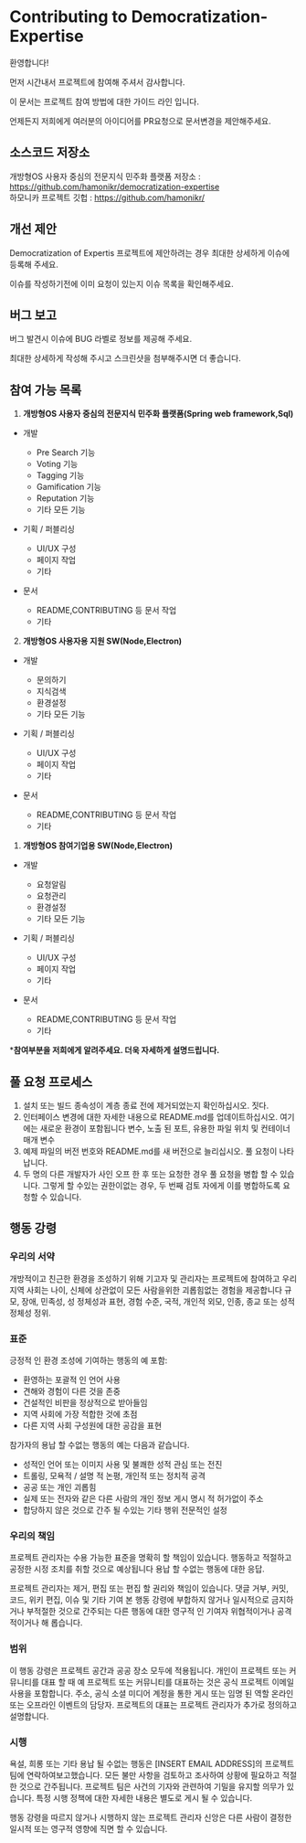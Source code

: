 # Contributing to Democratization-Expertise
환영합니다!

먼저 시간내서 프로젝트에 참여해 주셔서 감사합니다.

이 문서는 프로젝트 참여 방법에 대한 가이드 라인 입니다.

언제든지 저희에게 여러분의 아이디어를 PR요청으로 문서변경을 제안해주세요.

## **소스코드 저장소**

개방형OS 사용자 중심의 전문지식 민주화 플랫폼 저장소 : 
https://github.com/hamonikr/democratization-expertise  
하모니카 프로젝트 깃헙 : https://github.com/hamonikr/

## **개선 제안**
Democratization of Expertis 프로젝트에 제안하려는 경우 최대한 상세하게 이슈에 등록해 주세요.

이슈를 작성하기전에 이미 요청이 있는지 이슈 목록을 확인해주세요.

## **버그 보고**
버그 발견시 이슈에 BUG 라벨로 정보를 제공해 주세요.

최대한 상세하게 작성해 주시고 스크린샷을 첨부해주시면 더 좋습니다.

## **참여 가능 목록**

1. **개방형OS 사용자 중심의 전문지식 민주화 플랫폼(Spring web framework,Sql)**
* 개발
  * Pre Search 기능
  * Voting 기능
  * Tagging 기능
  * Gamification 기능
  * Reputation 기능
  * 기타 모든 기능

* 기획 / 퍼블리싱    
  * UI/UX 구성
  * 페이지 작업
  * 기타

* 문서
   * README,CONTRIBUTING 등 문서 작업
   * 기타

2. **개방형OS 사용자용 지원 SW(Node,Electron)**

* 개발

   * 문의하기
   * 지식검색
   * 환경설정
   * 기타 모든 기능

* 기획 / 퍼블리싱    
  * UI/UX 구성
  * 페이지 작업
  * 기타

* 문서
   * README,CONTRIBUTING 등 문서 작업
   * 기타

1. **개방형OS 참여기업용 SW(Node,Electron)**

* 개발

   * 요청알림
   * 요청관리
   * 환경설정
   * 기타 모든 기능

* 기획 / 퍼블리싱    
  * UI/UX 구성
  * 페이지 작업
  * 기타

* 문서
   * README,CONTRIBUTING 등 문서 작업
   * 기타

***참여부분을 저희에게 알려주세요. 더욱 자세하게 설명드립니다.**

## 풀 요청 프로세스

1. 설치 또는 빌드 종속성이 계층 종료 전에 제거되었는지 확인하십시오. 
   짓다.
2. 인터페이스 변경에 대한 자세한 내용으로 README.md를 업데이트하십시오. 여기에는 새로운 환경이 포함됩니다 
   변수, 노출 된 포트, 유용한 파일 위치 및 컨테이너 매개 변수
3. 예제 파일의 버전 번호와 README.md를 새 버전으로 늘리십시오.
   풀 요청이 나타납니다.
4. 두 명의 다른 개발자가 사인 오프 한 후 또는 요청한 경우 풀 요청을 병합 할 수 있습니다. 
   그렇게 할 수있는 권한이없는 경우, 두 번째 검토 자에게 이를 병합하도록 요청할 수 있습니다.

## 행동 강령

### 우리의 서약

개방적이고 친근한 환경을 조성하기 위해
기고자 및 관리자는 프로젝트에 참여하고
우리 지역 사회는 나이, 신체에 상관없이 모든 사람을위한 괴롭힘없는 경험을 제공합니다
규모, 장애, 민족성, 성 정체성과 표현, 경험 수준,
국적, 개인적 외모, 인종, 종교 또는 성적 정체성
정위.

### 표준

긍정적 인 환경 조성에 기여하는 행동의 예
포함:

* 환영하는 포괄적 인 언어 사용
* 견해와 경험이 다른 것을 존중
* 건설적인 비판을 정상적으로 받아들임
* 지역 사회에 가장 적합한 것에 초점
* 다른 지역 사회 구성원에 대한 공감을 표현

참가자의 용납 할 수없는 행동의 예는 다음과 같습니다.

* 성적인 언어 또는 이미지 사용 및 불쾌한 성적 관심 또는
전진
* 트롤링, 모욕적 / 설명 적 논평, 개인적 또는 정치적 공격
* 공공 또는 개인 괴롭힘
* 실제 또는 전자와 같은 다른 사람의 개인 정보 게시
  명시 적 허가없이 주소
* 합당하지 않은 것으로 간주 될 수있는 기타 행위
  전문적인 설정

### 우리의 책임

프로젝트 관리자는 수용 가능한 표준을 명확히 할 책임이 있습니다.
행동하고 적절하고 공정한 시정 조치를 취할 것으로 예상됩니다
용납 할 수없는 행동에 대한 응답.

프로젝트 관리자는 제거, 편집 또는 편집 할 권리와 책임이 있습니다.
댓글 거부, 커밋, 코드, 위키 편집, 이슈 및 기타 기여
본 행동 강령에 부합하지 않거나 일시적으로 금지하거나
부적절한 것으로 간주되는 다른 행동에 대한 영구적 인 기여자
위협적이거나 공격적이거나 해 롭습니다.

### 범위

이 행동 강령은 프로젝트 공간과 공공 장소 모두에 적용됩니다.
개인이 프로젝트 또는 커뮤니티를 대표 할 때 예
프로젝트 또는 커뮤니티를 대표하는 것은 공식 프로젝트 이메일 사용을 포함합니다.
주소, 공식 소셜 미디어 계정을 통한 게시 또는 임명 된 역할
온라인 또는 오프라인 이벤트의 담당자. 프로젝트의 대표는
프로젝트 관리자가 추가로 정의하고 설명합니다.

### 시행

욕설, 희롱 또는 기타 용납 될 수없는 행동은
[INSERT EMAIL ADDRESS]의 프로젝트 팀에 연락하여보고했습니다. 모든
불만 사항을 검토하고 조사하여
상황에 필요하고 적절한 것으로 간주됩니다. 프로젝트 팀은
사건의 기자와 관련하여 기밀을 유지할 의무가 있습니다.
특정 시행 정책에 대한 자세한 내용은 별도로 게시 될 수 있습니다.

행동 강령을 따르지 않거나 시행하지 않는 프로젝트 관리자
신앙은 다른 사람이 결정한 일시적 또는 영구적 영향에 직면 할 수 있습니다.